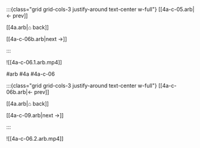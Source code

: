 :::{class="grid grid-cols-3 justify-around text-center w-full"}
[[4a-c-05.arb|← prev]]

[[4a.arb|⌂ back]]

[[4a-c-06b.arb|next →]]

:::

![[4a-c-06.1.arb.mp4]]

#arb #4a #4a-c-06

:::{class="grid grid-cols-3 justify-around text-center w-full"}
[[4a-c-06b.arb|← prev]]

[[4a.arb|⌂ back]]

[[4a-c-09.arb|next →]]

:::

![[4a-c-06.2.arb.mp4]]

